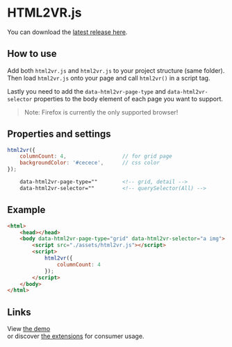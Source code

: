 
# HTML2VR.js

You can download the [latest release here](https://github.com/tuur29/html2vr/releases).

## How to use

Add both `html2vr.js` and `html2vr.js` to your project structure (same folder). Then load `html2vr.js` onto your page and call `html2vr()` in a script tag.

Lastly you need to add the `data-html2vr-page-type` and `data-html2vr-selector` properties to the body element of each page you want to support.

> Note: Firefox is currently the only supported browser!

## Properties and settings 

```js
html2vr({
    columnCount: 4,                  // for grid page
    backgroundColor: '#cecece',      // css color
});
```

``` html
    data-html2vr-page-type=""        <!-- grid, detail -->
    data-html2vr-selector=""         <!-- querySelector(All) -->
```


## Example

```html
<html>
    <head></head>
    <body data-html2vr-page-type="grid" data-html2vr-selector="a img">
        <script src="./assets/html2vr.js"></script>
        <script>
            html2vr({
                columnCount: 4
            });
        </script>
    </body>
</html>

```

## Links

View [the demo](../demo)  
or discover [the extensions](../extension) for consumer usage.
